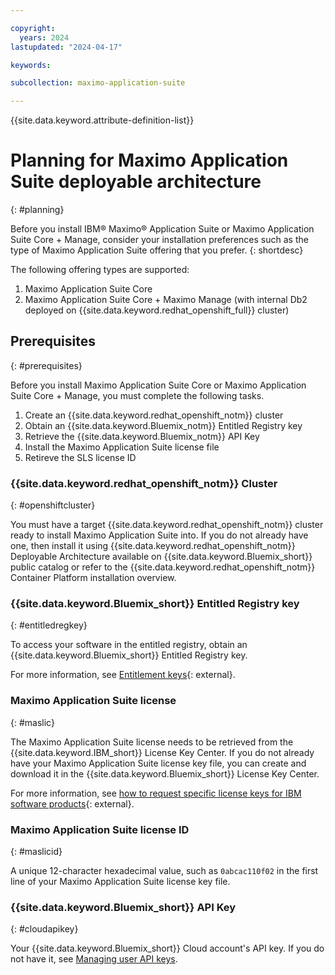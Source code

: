 ```yaml
---

copyright:
  years: 2024
lastupdated: "2024-04-17"

keywords:

subcollection: maximo-application-suite

---
```


{{site.data.keyword.attribute-definition-list}}

# Planning for Maximo Application Suite deployable architecture
{: #planning}

Before you install IBM® Maximo® Application Suite or Maximo Application Suite Core + Manage, consider your installation preferences such as the type of Maximo Application Suite offering that you prefer.
{: shortdesc}

The following offering types are supported:

1. Maximo Application Suite Core
1. Maximo Application Suite Core + Maximo Manage (with internal Db2 deployed on {{site.data.keyword.redhat_openshift_full}} cluster)



## Prerequisites
{: #prerequisites}

Before you install Maximo Application Suite Core or Maximo Application Suite Core + Manage, you must complete the following tasks.

1. Create an {{site.data.keyword.redhat_openshift_notm}} cluster
1. Obtain an {{site.data.keyword.Bluemix_notm}} Entitled Registry key
1. Retrieve the {{site.data.keyword.Bluemix_notm}} API Key
1. Install the Maximo Application Suite license file
1. Retireve the SLS license ID

### {{site.data.keyword.redhat_openshift_notm}} Cluster
{: #openshiftcluster}

You must have a target {{site.data.keyword.redhat_openshift_notm}} cluster ready to install Maximo Application Suite into.
If you do not already have one, then install it using {{site.data.keyword.redhat_openshift_notm}} Deployable Architecture available on {{site.data.keyword.Bluemix_short}} public catalog or
refer to the {{site.data.keyword.redhat_openshift_notm}} Container Platform installation overview.

### {{site.data.keyword.Bluemix_short}} Entitled Registry key
{: #entitledregkey}

To access your software in the entitled registry, obtain an {{site.data.keyword.Bluemix_short}} Entitled Registry key.

For more information, see [Entitlement keys](https://myibm.ibm.com/products-services/containerlibrary){: external}.

### Maximo Application Suite license
{: #maslic}

The Maximo Application Suite license needs to be retrieved from the {{site.data.keyword.IBM_short}} License Key Center.
If you do not already have your Maximo Application Suite license key file, you can create and download it in the {{site.data.keyword.Bluemix_short}} License Key Center.

For more information, see [how to request specific license keys for IBM software products](https://licensing.subscribenet.com/control/ibmr/login){: external}.

### Maximo Application Suite license ID
{: #maslicid}

A unique 12-character hexadecimal value, such as `0abcac110f02` in the first line of your Maximo Application Suite license key file.

### {{site.data.keyword.Bluemix_short}} API Key
{: #cloudapikey}

Your {{site.data.keyword.Bluemix_short}} Cloud account's API key. If you do not have it, see
[Managing user API keys](/docs/account?topic=account-userapikey&interface=ui).
